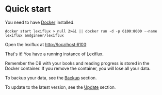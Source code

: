 # Quick start
You need to have [Docker](https://docs.docker.com/get-docker/) installed.

    docker start lexiflux > null 2>&1 || docker run -d -p 6100:8000 --name lexiflux andgineer/lexiflux

Open the lexiflux at [http://localhost:6100](http://localhost:6100)

That's it! You have a running instance of Lexiflux.

Remember the DB with your books and reading progress is stored in the Docker container. 
If you remove the container, you will lose all your data.

To backup your data, see the [Backup](docker.md#backup) section.

To update to the latest version, see the [Update](docker.md#updates) section.